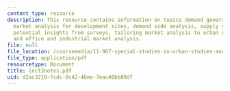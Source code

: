 ```yaml
---
content_type: resource
description: This resource contains information on topics demand generators, retail
  market analysis for development sites, demand side analysis, supply side analysis,
  potential insights from surveys, tailoring market analysis to urban neighborhoods
  and office and industrial market analysis.
file: null
file_location: /coursemedia/11-967-special-studies-in-urban-studies-and-planning-economic-development-planning-skills-january-iap-2007/d2ac3219fcdc0c4246ee7eac40bb89d7_lect3notes.pdf
file_type: application/pdf
resourcetype: Document
title: lect3notes.pdf
uid: d2ac3219-fcdc-0c42-46ee-7eac40bb89d7
---
```

